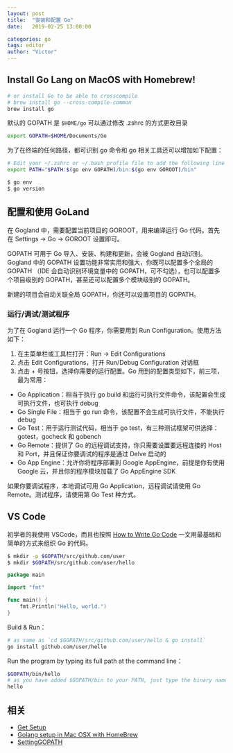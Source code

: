 ```yaml
---
layout: post
title:  "安装和配置 Go"
date:   2019-02-25 13:00:00

categories: go
tags: editor
author: "Victor"
---
```


## Install Go Lang on MacOS with Homebrew!

```bash
# or install Go to be able to crosscompile
# brew install go --cross-compile-common
brew install go
```

默认的 GOPATH 是 `$HOME/go` 可以通过修改 .zshrc 的方式更改目录

```bash
export GOPATH=$HOME/Documents/Go
```

为了在终端的任何路径，都可识别 go 命令和 go 相关工具还可以增加如下配置：

```bash
# Edit your ~/.zshrc or ~/.bash_profile file to add the following line
export PATH="$PATH:$(go env GOPATH)/bin:$(go env GOROOT)/bin"
```

```bash
$ go env
$ go version
```

## 配置和使用 GoLand

在 Gogland 中，需要配置当前项目的 GOROOT，用来编译运行 Go 代码。首先在 Settings -> Go -> GOROOT 设置即可。

GOPATH 可用于 Go 导入、安装、构建和更新，会被 Gogland 自动识别。Gogland 中的 GOPATH 设置功能非常实用和强大，你既可以配置多个全局的 GOPATH （IDE 会自动识别环境变量中的 GOPATH，可不勾选），也可以配置多个项目级别的 GOPATH，甚至还可以配置多个模块级别的 GOPATH。

新建的项目会自动关联全局 GOPATH，你还可以设置项目的 GOPATH。

### 运行/调试/测试程序

为了在 Gogland 运行一个 Go 程序，你需要用到 Run Configuration。使用方法如下：

1. 在主菜单栏或工具栏打开：Run -> Edit Configurations
2. 点击 Edit Configurations，打开 Run/Debug Configuration 对话框
3. 点击 + 号按钮，选择你需要的运行配置。Go 用到的配置类型如下，前三项，最为常用：
  * Go Application：相当于执行 go build 和运行可执行文件命令，该配置会生成可执行文件，也可执行 debug
  * Go Single File：相当于 go run 命令，该配置不会生成可执行文件，不能执行 debug
  * Go Test：用于运行测试代码，相当于 go test，有三种测试框架可供选择：gotest，gocheck 和 gobench
  * Go Remote：提供了 Go 的远程调试支持，你只需要设置要远程连接的 Host 和 Port，并且保证你要调试的程序是通过 Delve 启动的
  * Go App Engine：允许你将程序部署到 Google AppEngine，前提是你有使用 Google 云，并且你的程序模块加载了 Go AppEngine SDK

如果你要调试程序，本地调试可用 Go Application，远程调试请使用 Go Remote。测试程序，请使用第 Go Test 种方式。

## VS Code

初学者的我使用 VSCode，而且也按照 [How to Write Go Code](https://golang.org/doc/code.html) 一文用最基础和简单的方式来组织 Go 的代码。

```bash
$ mkdir -p $GOPATH/src/github.com/user
$ mkdir $GOPATH/src/github.com/user/hello
```

```go
package main

import "fmt"

func main() {
	fmt.Println("Hello, world.")
}
```

Build & Run：

```bash
# as same as `cd $GOPATH/src/github.com/user/hello & go install`
go install github.com/user/hello
```

Run the program by typing its full path at the command line：

```bash
$GOPATH/bin/hello
# as you have added $GOPATH/bin to your PATH, just type the binary name
hello
```

## 相关

* [Get Setup](http://www.golangbootcamp.com/book/get_setup)
* [Golang setup in Mac OSX with HomeBrew](https://gist.github.com/vsouza/77e6b20520d07652ed7d)
* [SettingGOPATH](https://github.com/golang/go/wiki/SettingGOPATH)
